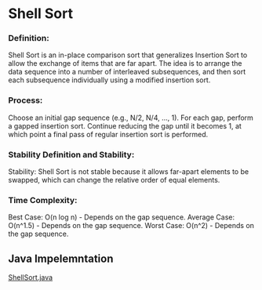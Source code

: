 # Shell Sort
### Definition:
Shell Sort is an in-place comparison sort that generalizes Insertion Sort to allow the exchange of items that are far apart. The idea is to arrange the data sequence into a number of interleaved subsequences, and then sort each subsequence individually using a modified insertion sort.


### Process:
Choose an initial gap sequence (e.g., N/2, N/4, ..., 1).
For each gap, perform a gapped insertion sort.
Continue reducing the gap until it becomes 1, at which point a final pass of regular insertion sort is performed.


### Stability Definition and Stability:
Stability: Shell Sort is not stable because it allows far-apart elements to be swapped, which can change the relative order of equal elements.


### Time Complexity:
Best Case: O(n log n) - Depends on the gap sequence.
Average Case: O(n^1.5) - Depends on the gap sequence.
Worst Case: O(n^2) - Depends on the gap sequence.

## Java Impelemntation 
[ShellSort.java](https://github.com/Roua91/Courses/blob/main/Algorithms/Sorting/ShellSort/ShellSort.java)
